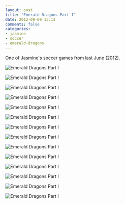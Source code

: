 ```yaml
---
layout: post
title: "Emerald Dragons Part I"
date: 2012-09-09 13:13
comments: false
categories: 
- jasmine
- soccer
- emerald-dragons
---
```

One of Jasmine's soccer games from last June (2012).

![Emerald Dragons Part I](/assets/images/2012/2012-08-19-1/06-09-emerald-dragons--2012-06-09at11-03-23.jpg)


![Emerald Dragons Part I](/assets/images/2012/2012-08-19-1/06-09-emerald-dragons--2012-06-09at10-59-37.jpg)


![Emerald Dragons Part I](/assets/images/2012/2012-08-19-1/06-09-emerald-dragons--2012-06-09at10-56-26.jpg)


![Emerald Dragons Part I](/assets/images/2012/2012-08-19-1/06-09-emerald-dragons--2012-06-09at10-55-34.jpg)


![Emerald Dragons Part I](/assets/images/2012/2012-08-19-1/06-09-emerald-dragons--2012-06-09at10-49-21.jpg)


![Emerald Dragons Part I](/assets/images/2012/2012-08-19-1/06-09-emerald-dragons--2012-06-09at10-47-58.jpg)


![Emerald Dragons Part I](/assets/images/2012/2012-08-19-1/06-09-emerald-dragons--2012-06-09at10-47-58(1).jpg)


![Emerald Dragons Part I](/assets/images/2012/2012-08-19-1/06-09-emerald-dragons--2012-06-09at10-47-28.jpg)


![Emerald Dragons Part I](/assets/images/2012/2012-08-19-1/06-09-emerald-dragons--2012-06-09at10-45-29.jpg)


![Emerald Dragons Part I](/assets/images/2012/2012-08-19-1/06-09-emerald-dragons--2012-06-09at10-43-57.jpg)


![Emerald Dragons Part I](/assets/images/2012/2012-08-19-1/06-09-emerald-dragons--2012-06-09at10-42-49.jpg)


![Emerald Dragons Part I](/assets/images/2012/2012-08-19-1/06-09-emerald-dragons--2012-06-09at10-42-44.jpg)


![Emerald Dragons Part I](/assets/images/2012/2012-08-19-1/06-09-emerald-dragons--2012-06-09at10-41-53.jpg)


![Emerald Dragons Part I](/assets/images/2012/2012-08-19-1/06-09-emerald-dragons--2012-06-09at10-38-50.jpg)

